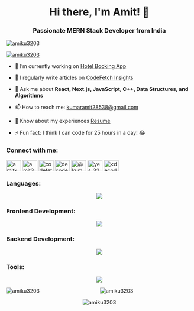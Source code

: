 <h1 align="center">Hi there, I'm Amit! 👋</h1>
<h3 align="center">Passionate MERN Stack Developer from India</h3>

<p align="left">
  <img src="https://komarev.com/ghpvc/?username=amiku3203&label=Profile%20views&color=0e75b6&style=flat" alt="amiku3203" />
</p>

<p align="left">
  <a href="https://github.com/ryo-ma/github-profile-trophy"><img src="https://github-profile-trophy.vercel.app/?username=amiku3203" alt="amiku3203" /></a>
</p>

- 🔭 I’m currently working on [Hotel Booking App](https://travelbookhome.netlify.app/)

- 📝 I regularly write articles on [CodeFetch Insights](https://codefetch-inshights-amit.vercel.app/)

- 💬 Ask me about **React, Next.js, JavaScript, C++, Data Structures, and Algorithms**

- 📫 How to reach me: [kumaramit28538@gmail.com](mailto:kumaramit28538@gmail.com)

- 📄 Know about my experiences [Resume](https://drive.google.com/file/d/1kv-DO1DVUe0AdQEBVgw7J6oR22F91ztE/view)

- ⚡ Fun fact: I think I can code for 25 hours in a day! 😂

<h3 align="left">Connect with me:</h3>
<p align="left">
  <a href="https://twitter.com/amitkum64319061" target="blank"><img align="center" src="https://raw.githubusercontent.com/rahuldkjain/github-profile-readme-generator/master/src/images/icons/Social/twitter.svg" alt="amitkum64319061" height="30" width="40" /></a>
  <a href="https://linkedin.com/in/amit3203" target="blank"><img align="center" src="https://raw.githubusercontent.com/rahuldkjain/github-profile-readme-generator/master/src/images/icons/Social/linked-in-alt.svg" alt="amit3203" height="30" width="40" /></a>
  <a href="https://www.youtube.com/c/codefetch" target="blank"><img align="center" src="https://raw.githubusercontent.com/rahuldkjain/github-profile-readme-generator/master/src/images/icons/Social/youtube.svg" alt="codefetch" height="30" width="40" /></a>
  <a href="https://www.codechef.com/users/decoder_3203" target="blank"><img align="center" src="https://cdn.jsdelivr.net/npm/simple-icons@3.1.0/icons/codechef.svg" alt="decoder_3203" height="30" width="40" /></a>
  <a href="https://www.hackerrank.com/@kumaramit28538" target="blank"><img align="center" src="https://raw.githubusercontent.com/rahuldkjain/github-profile-readme-generator/master/src/images/icons/Social/hackerrank.svg" alt="@kumaramit28538" height="30" width="40" /></a>
  <a href="https://www.leetcode.com/yes_3203" target="blank"><img align="center" src="https://raw.githubusercontent.com/rahuldkjain/github-profile-readme-generator/master/src/images/icons/Social/leet-code.svg" alt="yes_3203" height="30" width="40" /></a>
  <a href="https://auth.geeksforgeeks.org/user/<decoder_3203>/profile" target="blank"><img align="center" src="https://raw.githubusercontent.com/rahuldkjain/github-profile-readme-generator/master/src/images/icons/Social/geeks-for-geeks.svg" alt="<decoder_3203>/profile" height="30" width="40" /></a>
</p>

 <h3 align="left">Languages:</h3>
<p align="center">
  <a href="https://skillicons.dev">
    <img src="https://skillicons.dev/icons?i=c,cpp,java,javascript,typescript,html,css,saas" />
  </a>
</p>

<h3 align="left">Frontend Development:</h3>
<p align="center">
  <a href="https://skillicons.dev">
    <img src="https://skillicons.dev/icons?i=react,bootstrap,redux,tailwind" />
  </a>
</p>

<h3 align="left">Backend Development:</h3>
<p align="center">
  <a href="https://skillicons.dev">
    <img src="https://skillicons.dev/icons?i=nodejs,express,mongodb,nextjs,mysql,firebase" />
  </a>
</p>

<h3 align="left">Tools:</h3>
<p align="center">
  <a href="https://skillicons.dev">
    <img src="https://skillicons.dev/icons?i=git,vscode" />
  </a>
</p>


<!-- Display GitHub stats in a cool way -->
<p align="center">
  <img align="left" src="https://github-readme-stats.vercel.app/api/top-langs?username=amiku3203&show_icons=true&locale=en&layout=compact" alt="amiku3203" />
</p>

<p align="center">
  <img align="center" src="https://github-readme-stats.vercel.app/api?username=amiku3203&show_icons=true&locale=en" alt="amiku3203" />
</p>

<p align="center">
  <img align="center" src="https://github-readme-streak-stats.herokuapp.com/?user=amiku3203&" alt="amiku3203" />
</p>
